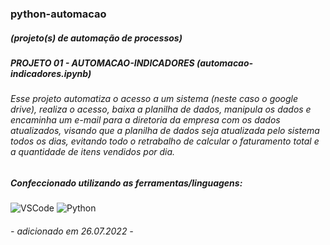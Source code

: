 ### python-automacao
##### (projeto(s) de automação de processos)
##### PROJETO 01 - AUTOMACAO-INDICADORES (automacao-indicadores.ipynb) 
###### Esse projeto automatiza o acesso a um sistema (neste caso o google drive), realiza o acesso, baixa a planilha de dados, manipula os dados e encaminha um e-mail para a diretoria da empresa com os dados atualizados, visando que a planilha de dados seja atualizada pelo sistema todos os dias, evitando todo o retrabalho de calcular o faturamento total e a quantidade de itens vendidos por dia.

##### Confeccionado utilizando as ferramentas/linguagens: 
![VSCode](https://img.shields.io/badge/VSCode-0078D4?style=for-the-badge&logo=visual%20studio%20code&logoColor=white)
![Python](https://img.shields.io/badge/Python-FFD43B?style=for-the-badge&logo=python&logoColor=blue)
###### - adicionado em 26.07.2022 -
<!--
##### PROJETO 02 - AUTOMACAO-INDICADORES (automacao-indicadores.ipynb) 
###### Esse projeto automatiza o acesso a um sistema (neste caso o google drive), realiza o acesso, baixa a planilha de dados, manipula os dados e encaminha um e-mail para a diretoria da empresa com os dados atualizados, visando que a planilha de dados seja atualizada pelo sistema todos os dias, evitando todo o retrabalho de calcular o faturamento total e a quantidade de itens vendidos por dia.

##### Confeccionado utilizando as ferramentas/linguagens: 
![VSCode](https://img.shields.io/badge/VSCode-0078D4?style=for-the-badge&logo=visual%20studio%20code&logoColor=white)
![Python](https://img.shields.io/badge/Python-FFD43B?style=for-the-badge&logo=python&logoColor=blue)
###### - adicionado em 26.07.2022 -
-->
